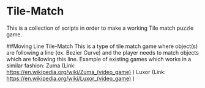# Tile-Match
This is a collection of scripts in order to make a working Tile match puzzle game.

##Moving Line Tile-Match
This is a type of tile match game where object(s) are following a line (ex. Bezier Curve) and the player needs to match
objects which are following this line. 
Example of existing games which works in a similar fashion:
Zuma (Link: https://en.wikipedia.org/wiki/Zuma_(video_game) )
Luxor (Link: https://en.wikipedia.org/wiki/Luxor_(video_game)  )

